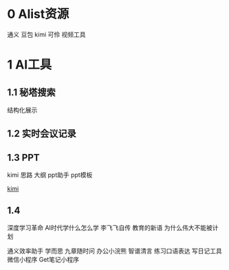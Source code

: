 # 0 Alist资源

通义
豆包
kimi
可伶 视频工具

# 1 AI工具

## 1.1 秘塔搜索

结构化展示

## 1.2 实时会议记录



## 1.3 PPT

kimi  思路  大纲  ppt助手  ppt模板

[kimi](https://kimi.moonshot.cn/chat/%7Ccrskoh004rjagg9bke40?index=0&tu=1)

## 1.4 

深度学习革命
AI时代学什么怎么学
李飞飞自传
教育的新语
为什么伟大不能被计划


通义效率助手
学而思 九章随时问
办公小浣熊
智谱清言  练习口语表达
写日记工具 微信小程序  Get笔记小程序
